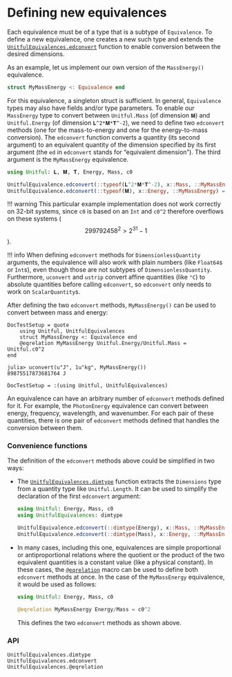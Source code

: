 # Defining new equivalences

Each equivalence must be of a type that is a subtype of `Equivalence`.
To define a new equivalence, one creates a new such type and extends the [`UnitfulEquivalences.edconvert`](@ref) function to enable conversion between the desired dimensions.

As an example, let us implement our own version of the `MassEnergy()` equivalence.
```julia 
struct MyMassEnergy <: Equivalence end
```
For this equivalence, a singleton struct is sufficient.
In general, `Equivalence` types may also have fields and/or type parameters.
To enable our `MassEnergy` type to convert between `Unitful.Mass` (of dimension `𝐌`) and `Unitful.Energy` (of dimension `𝐋^2*𝐌*𝐓^-2`), we need to define two `edconvert` methods (one for the mass-to-energy and one for the energy-to-mass conversion).
The `edconvert` function converts a quantity (its second argument) to an equivalent quantity of the dimension specified by its first argument (the `ed` in `edconvert` stands for “equivalent dimension”).
The third argument is the `MyMassEnergy` equivalence.
```julia
using Unitful: 𝐋, 𝐌, 𝐓, Energy, Mass, c0

UnitfulEquivalence.edconvert(::typeof(𝐋^2*𝐌*𝐓^-2), x::Mass, ::MyMassEnergy) = x * c0^2
UnitfulEquivalence.edconvert(::typeof(𝐌), x::Energy, ::MyMassEnergy) = x / c0^2
```
!!! warning
    This particular example implementation does not work correctly on 32-bit systems, since `c0` is based on an `Int` and `c0^2` therefore overflows on these systems ($$299792458^2 > 2^{31}-1$$).

!!! info
    When defining `edconvert` methods for `DimensionlessQuantity` arguments, the equivalence will also work with plain numbers (like `Float64`s or `Int`s), even though those are not subtypes of `DimensionlessQuantity`.
    Furthermore, `uconvert` and `ustrip` convert affine quantities (like `°C`) to absolute quantities before calling `edconvert`, so `edconvert` only needs to work on `ScalarQuantity`s.

After defining the two `edconvert` methods, `MyMassEnergy()` can be used to convert between mass and energy:
```@meta
DocTestSetup = quote
    using Unitful, UnitfulEquivalences
    struct MyMassEnergy <: Equivalence end
    @eqrelation MyMassEnergy Unitful.Energy/Unitful.Mass = Unitful.c0^2
end
```
```jldoctest
julia> uconvert(u"J", 1u"kg", MyMassEnergy())
89875517873681764 J
```
```@meta
DocTestSetup = :(using Unitful, UnitfulEquivalences)
```

An equivalence can have an arbitrary number of `edconvert` methods defined for it.
For example, the `PhotonEnergy` equivalence can convert between energy, frequency, wavelength, and wavenumber.
For each pair of these quantities, there is one pair of `edconvert` methods defined that handles the conversion between them.

### Convenience functions

The definition of the `edconvert` methods above could be simplified in two ways:
* The [`UnitfulEquivalences.dimtype`](@ref) function extracts the `Dimensions` type from a quantity type like `Unitful.Length`.
  It can be used to simplify the declaration of the first `edconvert` argument:
  ```julia
  using Unitful: Energy, Mass, c0
  using UnitfulEquivalences: dimtype
  
  UnitfulEquivalence.edconvert(::dimtype(Energy), x::Mass, ::MyMassEnergy) = x * c0^2
  UnitfulEquivalence.edconvert(::dimtype(Mass), x::Energy, ::MyMassEnergy) = x / c0^2
  ```

* In many cases, including this one, equivalences are simple proportional or antiproportional relations where the quotient or the product of the two equivalent quantities is a constant value (like a physical constant).
  In these cases, the [`@eqrelation`](@ref) macro can be used to define both `edconvert` methods at once.
  In the case of the `MyMassEnergy` equivalence, it would be used as follows:
  ```julia
  using Unitful: Energy, Mass, c0
  
  @eqrelation MyMassEnergy Energy/Mass = c0^2
  ```
  This defines the two `edconvert` methods as shown above.

### API

```@docs
UnitfulEquivalences.dimtype
UnitfulEquivalences.edconvert
UnitfulEquivalences.@eqrelation
```
